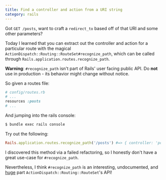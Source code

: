 ```yaml
--- 
title: Find a controller and action from a URI string
category: rails
---
```


Got `GET /posts`, want to craft a `redirect_to` based off of that URI and some other parameters?

Today I learned that you can extract out the controller and action for a particular route with the magical
`ActionDispatch::Routing::RouteSet#recognize_path`,
which can be called through `Rails.application.routes.recognize_path`.

**Warning**: `#recognize_path` isn't part of Rails' user facing public API.
Do **not** use in production - its behavior might change without notice.

So given a routes file:

```ruby
# config/routes.rb
# ...
resources :posts
# ...
```
And jumping into the rails console:
```bash
$ bundle exec rails console
```
Try out the following:
```ruby
Rails.application.routes.recognize_path('/posts') #=> { controller: 'posts', action: 'index' }
```

I discovered this method via a failed refactoring, so I honestly don't have a great use-case for `#recognize_path`.

Nevertheless, I think `#recognize_path` is an interesting, undocumented, and [huge][4_1_8_recognize_path_source] part `ActionDispatch::Routing::RouteSet`'s API!

[4_1_8_recognize_path_source]:https://github.com/rails/rails/blob/v4.1.8/actionpack/lib/action_dispatch/routing/route_set.rb#L681-L719
